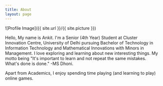 ```yaml
---
title: About
layout: page
---
```

![Profile Image]({{ site.url }}/{{ site.picture }})

<p> Hello, My name is Ankit. I'm a Senior (4th Year) Student at Cluster Innovation Centre, University of Delhi pursuing Bachelor of Technology in Information Technology and Mathematical Innovations with Minors in Management. I love exploring and learning about new interesting things. My motto being "It's important to learn and not repeat the same mistakes. What's done is done." -MS Dhoni. 

Apart from Academics, I enjoy spending time playing (and learning to play) online games.</p>

